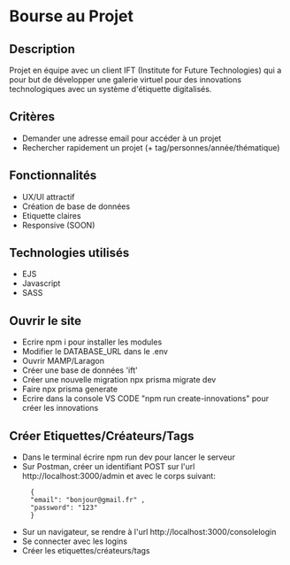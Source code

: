 # Bourse au Projet

## Description
Projet en équipe avec un client IFT (Institute for Future Technologies) qui a pour but de développer une galerie virtuel pour des innovations technologiques avec un système d'étiquette digitalisés.
<br/>

## Critères
- Demander une adresse email pour accéder à un projet
- Rechercher rapidement un projet (+ tag/personnes/année/thématique)

## Fonctionnalités
- UX/UI attractif
- Création de base de données
- Etiquette claires
- Responsive (SOON)

## Technologies utilisés
- EJS
- Javascript
- SASS

## Ouvrir le site
- Ecrire npm i pour installer les modules
- Modifier le DATABASE_URL dans le .env
- Ouvrir MAMP/Laragon
- Créer une base de données 'ift'
- Créer une nouvelle migration npx prisma migrate dev
- Faire npx prisma generate
- Ecrire dans la console VS CODE "npm run create-innovations" pour créer les innovations

## Créer Etiquettes/Créateurs/Tags
- Dans le terminal écrire npm run dev pour lancer le serveur
- Sur Postman, créer un identifiant POST sur l'url http://localhost:3000/admin et avec le corps suivant: <br>
  ```
    {
    "email": "bonjour@gmail.fr" ,
    "password": "123"
    }
  ```
-   Sur un navigateur, se rendre à l'url http://localhost:3000/consolelogin
-   Se connecter avec les logins
-   Créer les etiquettes/créateurs/tags
